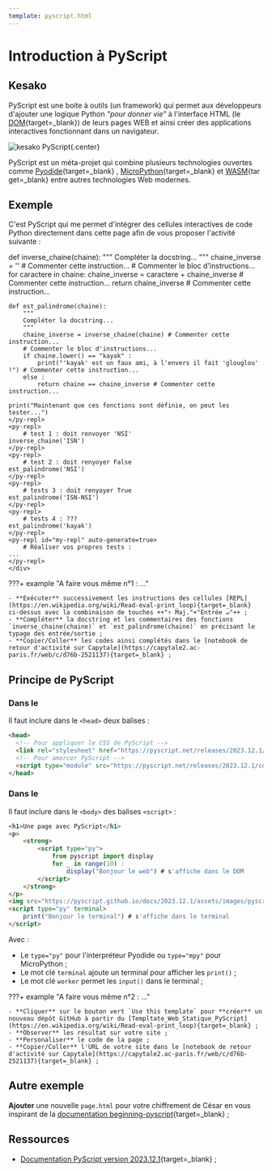 ```yaml
---
template: pyscript.html
---
```

# Introduction à PyScript

## Kesako

PyScript est une boite à outils (un framework) qui permet aux développeurs d'ajouter une logique Python _"pour donner vie"_ à l'interface HTML (le [DOM](https://la-cascade.io/articles/le-dom-cest-quoi-exactement){target=_blank}) de leurs pages WEB et ainsi créer des applications interactives fonctionnant dans un navigateur.

![kesako PyScript](https://encrypted-tbn0.gstatic.com/images?q=tbn:ANd9GcRF__EJSdwxNWURtTHkuST0NcYnwnSYesBzc0W6lXrXKieKx3Glu9lW8zDgGYaf-i2Y8pI&usqp=CAU){.center}

<!-- (https://www.jhanley.com/wp-content/uploads/2022/05/pyscript-what-is-it.jpg) -->

PyScript est un méta-projet qui combine plusieurs technologies ouvertes comme [Pyodide](https://pyodide.org/en/stable/){target=_blank} , [MicroPython](https://micropython.org/){target=_blank} et [WASM](https://webassembly.org/){target=_blank} entre autres technologies Web modernes.

## Exemple

C'est PyScript qui me permet d'intégrer des cellules interactives de code Python directement dans cette page afin de vous proposer l'activité suivante :

<div>
    <py-repl>
    def inverse_chaine(chaine):
        """
        Compléter la docstring... 
        """
        chaine_inverse = '' # Commenter cette instruction...
        # Commenter le bloc d'instructions...
        for caractere in chaine:            
            chaine_inverse = caractere + chaine_inverse # Commenter cette instruction...
        return chaine_inverse # Commenter cette instruction...

    def est_palindrome(chaine):
        """
        Compléter la docstring... 
        """
        chaine_inverse = inverse_chaine(chaine) # Commenter cette instruction...
        # Commenter le bloc d'instructions...
        if chaine.lower() == "kayak" :
            print("'kayak' est un faux ami, à l'envers il fait 'glouglou' !") # Commenter cette instruction...
        else :
            return chaine == chaine_inverse # Commenter cette instruction...

    print("Maintenant que ces fonctions sont définie, on peut les tester...")
    </py-repl>
    <py-repl>
        # test 1 : doit renvoyer 'NSI'
    inverse_chaine('ISN')
    </py-repl>
    <py-repl>
        # test 2 : doit renyoyer False
    est_palindrome('NSI')
    </py-repl>
    <py-repl>
        # tests 3 : doit renyoyer True
    est_palindrome('ISN-NSI')
    </py-repl>
    <py-repl>
        # tests 4 : ???
    est_palindrome('kayak')
    </py-repl>
    <py-repl id="my-repl" auto-generate=true>
        # Réaliser vos propres tests :
    ...
    </py-repl>
    </div>

???+ example "A faire vous même n°1 : ..."
    
    - **Exécuter** successivement les instructions des cellules [REPL](https://en.wikipedia.org/wiki/Read-eval-print_loop){target=_blank} ci-dessus avec la combinaison de touches ++"⇑ Maj."+"Entrée ↵"++ ;
    - **Compléter** la docstring et les commentaires des fonctions `inverse_chaine(chaine)` et `est_palindrome(chaine)` en précisant le typage des entrée/sortie ;
    - **Copier/Coller** les codes ainsi complétés dans le [notebook de retour d'activité sur Capytale](https://capytale2.ac-paris.fr/web/c/d76b-2521137){target=_blank} ;

## Principe de PyScript

### Dans le <head>

Il faut inclure dans le `<head>` deux balises :
```html
<head>
  <!-- Pour appliquer le CSS de PyScript -->  
  <link rel="stylesheet" href="https://pyscript.net/releases/2023.12.1/core.css">
  <!-- Pour amorcer PyScript -->
  <script type="module" src="https://pyscript.net/releases/2023.12.1/core.js"></script>  
</head>
```

### Dans le <body>

Il faut inclure dans le `<body>` des balises `<script>` :
```html
<h1>Une page avec PyScript</h1>
<p>
    <strong>
        <script type="py">
            from pyscript import display
            for _ in range(10) :
                display("Bonjour le web") # s'affiche dans le DOM
        </script>
    </strong>
</p>
<img src="https://pyscript.github.io/docs/2023.12.1/assets/images/pyscript.svg" width=60%>
<script type="py" terminal>
    print("Bonjour le terminal") # s'affiche dans le terminal
</script>
```
Avec :
- Le `type="py"` pour l'interpréteur Pyodide ou `type="mpy"` pour MicroPython ;
- Le mot clé `terminal` ajoute un terminal pour afficher les `print()` ;
- Le mot clé `worker` permet les `input()` dans le terminal ;

???+ example "A faire vous même n°2 : ..."
    
    - **Cliquer** sur le bouton vert `Use this template` pour **créer** un nouveau dépôt GitHub à partir du [Templtate_Web_Statique_PyScript](https://en.wikipedia.org/wiki/Read-eval-print_loop){target=_blank} ;
    - **Observer** les résultat sur votre site ;
    - **Personaliser** le code de la page ;
    - **Copier/Coller** l'URL de votre site dans le [notebook de retour d'activité sur Capytale](https://capytale2.ac-paris.fr/web/c/d76b-2521137){target=_blank} ;

## Autre exemple

**Ajouter** une nouvelle `page.html` pour votre chiffrement de César en vous inspirant de la [documentation beginning-pyscript](https://pyscript.github.io/docs/2023.12.1/beginning-pyscript/){target=_blank} ;


## Ressources

- [Documentation PyScript version 2023.12.1](https://pyscript.github.io/docs/2023.12.1/){target=_blank} ;

<!-- 


### `<script type="py-editor">`

Si vous spécifiez le type `py-editor`(pour Pyodide) ou `mpy-editor`(pour MicroPython) dans une balise `<script>`, le plugin crée un éditeur de code visuel en mode REPL genre notebook jupyter, avec un bouton pour exécuter le code contenu dans la cellule; L'utilisateur peut alors modifier le code et aussi ajouter des cellules.

=== "Le code :"
    ```html
    <script type="py-editor">
    import sys
    print(sys.version)
    </script>
    <script type="mpy-editor">
    import sys
    print(sys.version)
    a = 42
    print(a)
    </script>    
    ```
=== "Produit :"
    <script type="py-editor">
    import sys
    print(sys.version)
    </script>
    <script type="mpy-editor">
    import sys
    print(sys.version)
    a = 42
    print(a)
    </script>




###  `<py-script>`

=== "Le code :"
    ```html
    <py-script>
    display("Demat d'an holl !")
    </py-script>
    ```
=== "Produit :"
    <py-script>
    display("Demat d'an holl !")
    </py-script>

***

=== "Le code :"
    ```html
    <py-script src="./pyscripts/toto.py"></py-script>
    ```
=== "Produit :"
    <py-script src="./pyscripts/toto.py"></py-script>
=== "Avec dans le fichier `toto.py` :"
    ```python
    display('Toto est dans la place !')
    ```
***

=== "Le code :"
    ```html
    <p><strong>Aujourd'hui nous sommes le <label id='date'></label></strong></p>
    <py-script>
    import time
    pyscript.write('date', time.strftime('%d/%m/%Y %H:%M:%S'))
    </py-script>
    ```
=== "Produit :"
    <p><strong>Aujourd'hui nous sommes le <label id='date'></label></strong></p>
    <py-script>
    import time
    pyscript.write('date', time.strftime('%d/%m/%Y %H:%M:%S'))
    </py-script>
***



***

=== "Le code :"
    ```html
    <div>
    <py-repl>
    def inverse_chaine(chaine):
        chaine_inverse = ''
        for caractere in chaine:
            chaine_inverse = caractere + chaine_inverse
        return chaine_inverse
    def est_palindrome(chaine):
        chaine_inverse = inverse_chaine(chaine)
        if chaine.lower() == "kayak" :
            print("'kayak' est un faux ami, à l'envers il fait 'glouglou' !")
        else :
            return chaine == chaine_inverse
    </py-repl>
    <py-repl>
        # test 1 : doit renvoyer 'NSI'
    inverse_chaine('ISN')
    </py-repl>
    <py-repl>
        # test 2 : doit renyoyer False
    est_palindrome('NSI')
    </py-repl>
    <py-repl>
        # tests 3 : doit renyoyer True
    est_palindrome('ISN-NSI')
    </py-repl>
    <py-repl>
        # tests 4 : ???
    est_palindrome('kayak')
    </py-repl>
    <py-repl id="my-repl" auto-generate=true>
        # Réaliser vos propres tests :
    ...
    </py-repl>
    </div>
    ```
=== "Produit :"
    <div>
    <py-repl>
    def inverse_chaine(chaine):
        chaine_inverse = ''
        for caractere in chaine:
            chaine_inverse = caractere + chaine_inverse
        return chaine_inverse
    def est_palindrome(chaine):
        chaine_inverse = inverse_chaine(chaine)
        if chaine.lower() == "kayak" :
            print("'kayak' est un faux ami, à l'envers il fait 'glouglou' !")
        else :
            return chaine == chaine_inverse
    </py-repl>
    <py-repl>
        # test 1 : doit renvoyer 'NSI'
    inverse_chaine('ISN')
    </py-repl>
    <py-repl>
        # test 2 : doit renyoyer False
    est_palindrome('NSI')
    </py-repl>
    <py-repl>
        # tests 3 : doit renyoyer True
    est_palindrome('ISN-NSI')
    </py-repl>
    <py-repl>
        # tests 4 : ???
    est_palindrome('kayak')
    </py-repl>
    <py-repl id="my-repl" auto-generate=true>
        # Réaliser vos propres tests :
    ...
    </py-repl>
    </div>



***

=== "Le code :"
    ```html
    <py-repl>
    def indice_min(nombres : list) -> int :
        indice = 0
        minimum = nombres[0]
        for i in range(len(nombres)) :
            if minimum > nombres[i] :
                minimum = nombres[i]
                indice = i
            return indice
    </py-repl>
    <py-repl>
        # test 1 : doit renvoyer 2
    indice_min([2, 4, 1, 1])
    </py-repl>
    <py-repl>
        # test 2 : doit renyoyer True
    indice_min([5]) == 0
    </py-repl>
    <py-repl>
        # tests 3 : ne doit pas renvoyer de message d'erreur
    assert indice_min([2, 4, 1, 1]) == 2
    </py-repl>
    <py-repl id="my-repl" auto-generate=true>
        # Réaliser vos propres tests :
    indice_min(...)
    </py-repl>
    ```
=== "Ne produit plus de bug"
    <py-repl>
    def indice_min(nombres : list) -> int :
        indice = 0
        minimum = nombres[0]
        for i in range(len(nombres)) :
            if minimum > nombres[i] :
                minimum = nombres[i]
                indice = i
            return indice
    </py-repl>
    <py-repl>
        # test 1 : doit renvoyer 2
    indice_min([2, 4, 1, 1])
    </py-repl>
    <py-repl>
        # test 2 : doit renyoyer True
    indice_min([5]) == 0
    </py-repl>
    <py-repl>
        # tests 3 : ne doit pas renvoyer de message d'erreur
    assert indice_min([2, 4, 1, 1]) == 2
    </py-repl>
    <py-repl id="my-repl" auto-generate=true>
        # Réaliser vos propres tests :
    indice_min(...)
    </py-repl>        
=== "Bug maintenant résolu :"

    [fix: < and > are parsed with HTML escape symbols](https://github.com/pyscript/pyscript/pull/481){target=_blank)}
    


***

### `<py-env>`

=== "Le code :"
    ```html
    <py-env>
    - paths:
      - ./pyscripts/mes_fonctions.py
    </py-env>
    <py-script>  
    from mes_fonctions import calcul_pi
    print("Calculons π :")      
    pi = calcul_pi(100000)
    s = f"π vaut approximativement {pi:.4f}"
    print(s)
    </py-script>
    ```
=== "Produit :"
    <py-env>
    - paths:
      - ./pyscripts/mes_fonctions.py
    </py-env>
    <py-script>  
    from mes_fonctions import calcul_pi
    display("Calculons π :")      
    pi = calcul_pi(100000)
    s = f"π vaut approximativement {pi:.4f}"
    display(s)
    </py-script>
=== "Avec dans le fichier `mes_fonctions.py` :"
    ```python
    def calcul_pi(n):
        pi = 2
        for i in range(1,n):
            pi *= 4 * i ** 2 / (4 * i ** 2 - 1)
        return pi
    ```


### `<py-title>`

=== "Le code :"
    ```html
    <py-title>Un titre centré</py-title>
    ```
=== "Produit :"
    <py-title>Un titre centré</py-title>


<py-title>Inventaire à finaliser...</py-title>

### `<py-inputbox>`

  <!-- <py-inputbox>
def on_keypress(event):
    print(event)
  </py-inputbox>

### `<py-box>`



### `<py-button>`

   <py-button label="Click me" styles="btn big">
def on_click(event):
    print(event)
  </py-button>



### `<py-config>`

 -->
